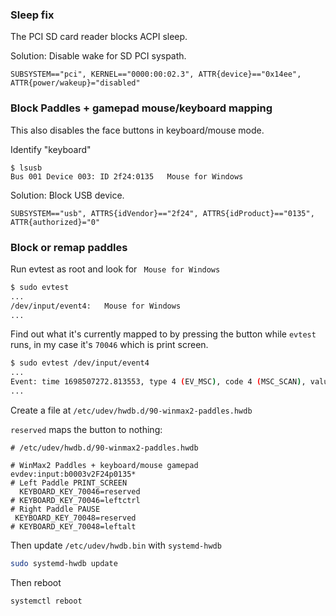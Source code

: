 ### Sleep fix

The PCI SD card reader blocks ACPI sleep.

Solution: Disable wake for SD PCI syspath.

```
SUBSYSTEM=="pci", KERNEL=="0000:00:02.3", ATTR{device}=="0x14ee", ATTR{power/wakeup}="disabled"
```

### Block Paddles + gamepad mouse/keyboard mapping

This also disables the face buttons in keyboard/mouse mode.

Identify "keyboard"

```
$ lsusb
Bus 001 Device 003: ID 2f24:0135   Mouse for Windows
```

Solution: Block USB device.

```
SUBSYSTEM=="usb", ATTRS{idVendor}=="2f24", ATTRS{idProduct}=="0135", ATTR{authorized}="0"
```

### Block or remap paddles

Run evtest as root and look for ` Mouse for Windows`

```bash
$ sudo evtest
...
/dev/input/event4:   Mouse for Windows
...
```

Find out what it's currently mapped to by pressing the button while `evtest` runs, in my case it's `70046` which is print screen.

```bash
$ sudo evtest /dev/input/event4
...
Event: time 1698507272.813553, type 4 (EV_MSC), code 4 (MSC_SCAN), value 70046
...
```

Create a file at `/etc/udev/hwdb.d/90-winmax2-paddles.hwdb`

`reserved` maps the button to nothing:

```hwdb
# /etc/udev/hwdb.d/90-winmax2-paddles.hwdb

# WinMax2 Paddles + keyboard/mouse gamepad
evdev:input:b0003v2F24p0135*
# Left Paddle PRINT_SCREEN
  KEYBOARD_KEY_70046=reserved
# KEYBOARD_KEY_70046=leftctrl
# Right Paddle PAUSE
 KEYBOARD_KEY_70048=reserved
# KEYBOARD_KEY_70048=leftalt
```

Then update `/etc/udev/hwdb.bin` with `systemd-hwdb`

```bash
sudo systemd-hwdb update
```

Then reboot

```
systemctl reboot
```

